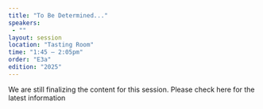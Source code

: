 ```yaml
---
title: "To Be Determined..."
speakers:
 - ""
layout: session
location: "Tasting Room"
time: "1:45 — 2:05pm"
order: "E3a"
edition: "2025"
---
```


We are still finalizing the content for this session. Please check here for the latest information